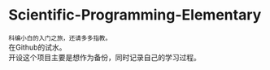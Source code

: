 # Scientific-Programming-Elementary
`科编小白的入门之旅，还请多多指教。`  
  在Github的试水。  
  开设这个项目主要是想作为备份，同时记录自己的学习过程。
